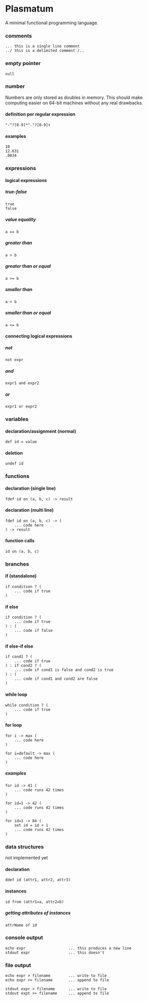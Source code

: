 # Plasmatum
A minimal functional programming language.

### comments
```
... this is a single line comment
../ this is a delimited comment /..
```

### empty pointer
```
null
```
### number
Numbers are only stored as doubles in memory. This should make computing easier on 64-bit machines without any real drawbacks.
#### definition per regular expression
```
"-"?[0-9]*"."?[0-9]+
```
#### examples
```
10
12.631
.0834
```
### expressions
#### logical expressions
##### true-false
```
true
false
```
##### value equality
```
a == b
```
##### greater than
```
a > b
```
##### greater than or equal
```
a >= b
```
##### smaller than
```
a < b
```
##### smaller than or equal
```
a <= b
```

#### connecting logical expressions
##### not
```
not expr
```
##### and
```
expr1 and expr2
```
##### or
```
expr1 or expr2
```

### variables
#### declaration/assignment (normal)
```
def id = value
```
#### deletion
```
undef id
```

### functions
#### declaration (single line)
```
fdef id on (a, b, c) -> result
```
#### declaration (multi line)
```
fdef id on (a, b, c) -> (
    ... code here
) -> result
```
#### function calls
```
id on (a, b, c)
```

### branches
#### if (standalone)
```
if condition ? (
    ... code if true
)
```
#### if else
```
if condition ? (
    ... code if true
) : (
    ... code if false
)
```
#### if else-if else
```
if cond1 ? (
    ... code if true
) : if cond2 ? (
    ... code if cond1 is false and cond2 is true
) : (
    ... code if cond1 and cond2 are false
)
```
#### while loop
```
while condition ? (
    ... code if true
)
```

#### for loop
```
for i -> max (
    ... code here
)
```
```
for i=default -> max (
    ... code here
)
```
##### examples
```
for id -> 41 (
    ... code runs 42 times
)

for id=1 -> 42 (
    ... code runs 42 times
)

for id=1 -> 84 (
    set id = id + 1
    ... code runs 42 times
)
```

### data structures
not implemented yet
#### declaration
```
ddef id (attr1, attr2, attr3)
```
#### instances
```
id from (attr1=a, attr2=b)
```
##### getting attributes of instances
```
attrName of id
```

### console output
```
echo expr                   ... this produces a new line
stdout expr                 ... this doesn't
```

### file output
```
echo expr > filename        ... write to file
echo expr >> filename       ... append to file

stdout expr > filename      ... write to file
stdout expt >> filename     ... append to file
```
